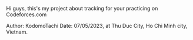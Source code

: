 Hi guys, this's my project about tracking for your practicing on Codeforces.com

Author: KodomoTachi
Date: 07/05/2023, at Thu Duc City, Ho Chi Minh city, Vietnam.